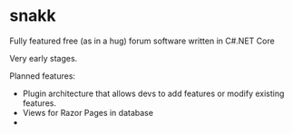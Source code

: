 # snakk
Fully featured free (as in a hug) forum software written in C#.NET Core

Very early stages.

Planned features:

- Plugin architecture that allows devs to add features or modify existing features. 
- Views for Razor Pages in database
- 
